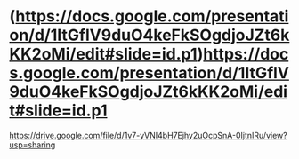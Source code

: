 # (https://docs.google.com/presentation/d/1ItGflV9duO4keFkSOgdjoJZt6kKK2oMi/edit#slide=id.p1)https://docs.google.com/presentation/d/1ItGflV9duO4keFkSOgdjoJZt6kKK2oMi/edit#slide=id.p1


https://drive.google.com/file/d/1v7-yVNI4bH7Ejhy2uOcpSnA-0IjtnIRu/view?usp=sharing
